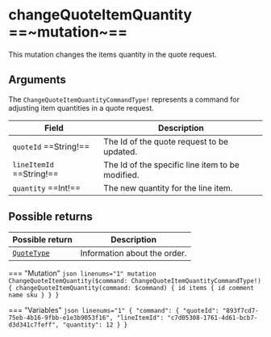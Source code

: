 # changeQuoteItemQuantity ==~mutation~==

This mutation changes the items quantity in the quote request.

## Arguments

The `ChangeQuoteItemQuantityCommandType!` represents a command for adjusting item quantities in a quote request.

| Field                        | Description                                              |
| ---------------------------- | -------------------------------------------------------- |
| `quoteId` ==String!==      | The Id of the quote request to be updated.               |
| `lineItemId` ==String!==   | The Id of the specific line item to be modified.         |
| `quantity` ==Int!==        | The new quantity for the line item.                      |

## Possible returns

| Possible return                                          	| Description                    	|
|---------------------------------------------------------	|-------------------------------	|
| [`QuoteType`](../objects/QuoteType.md)                   	|  Information about the order.  	|


=== "Mutation"
    ```json linenums="1"
    mutation ChangeQuoteItemQuantity($command: ChangeQuoteItemQuantityCommandType!) {
      changeQuoteItemQuantity(command: $command) {
        id
        items
        {
          id
          comment
          name
          sku
        }
      }
    }
    ```

=== "Variables"
    ```json linenums="1"
    {
      "command": {
        "quoteId": "893f7cd7-75eb-4b16-9fbb-e1e3b9053f16",
        "lineItemId": "c7d05308-1761-4d61-bcb7-d3d341c7feff",
        "quantity": 12
      }
    }
    ```
